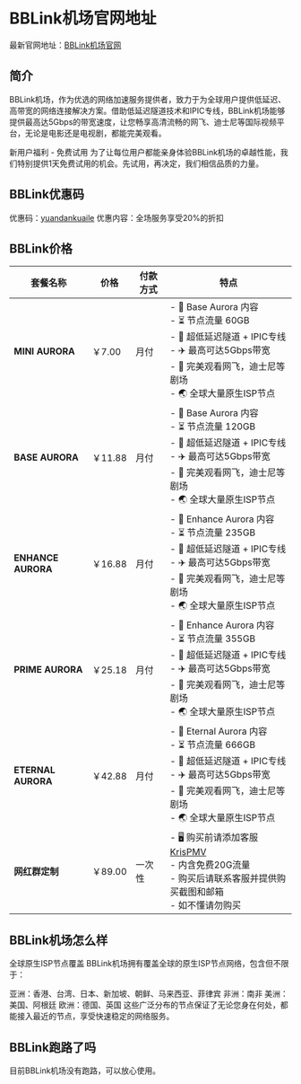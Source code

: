 # BBLink机场官网地址

最新官网地址：[BBLink机场官网](https://yun.bblinks.top/#/register?code=vddLqfvi)


## 简介
BBLink机场，作为优选的网络加速服务提供者，致力于为全球用户提供低延迟、高带宽的网络连接解决方案。借助低延迟隧道技术和IPIC专线，BBLink机场能够提供最高达5Gbps的带宽速度，让您畅享高清流畅的网飞、迪士尼等国际视频平台，无论是电影还是电视剧，都能完美观看。

新用户福利 - 免费试用
为了让每位用户都能亲身体验BBLink机场的卓越性能，我们特别提供1天免费试用的机会。先试用，再决定，我们相信品质的力量。

## BBLink优惠码

优惠码：[yuandankuaile](https://yun.bblinks.top/#/register?code=vddLqfvi)
优惠内容：全场服务享受20%的折扣


## BBLink价格

| 套餐名称         | 价格   | 付款方式 | 特点                                                                                                                                                 |
|----------------|------|------|----------------------------------------------------------------------------------------------------------------------------------------------------|
| **MINI AURORA**  | ￥7.00 | 月付   | - 🍮 Base Aurora 内容<br>- ⏳ 节点流量 60GB<br>- 🚀 超低延迟隧道 + IPIC专线<br>- ✈️ 最高可达5Gbps带宽<br>- 🎥 完美观看网飞，迪士尼等剧场<br>- 🌏️ 全球大量原生ISP节点 |
| **BASE AURORA**  | ￥11.88| 月付   | - 🍮 Base Aurora 内容<br>- ⏳ 节点流量 120GB<br>- 🚀 超低延迟隧道 + IPIC专线<br>- ✈️ 最高可达5Gbps带宽<br>- 🎥 完美观看网飞，迪士尼等剧场<br>- 🌏️ 全球大量原生ISP节点 |
| **ENHANCE AURORA**| ￥16.88| 月付   | - 🍮 Enhance Aurora 内容<br>- ⏳ 节点流量 235GB<br>- 🚀 超低延迟隧道 + IPIC专线<br>- ✈️ 最高可达5Gbps带宽<br>- 🎥 完美观看网飞，迪士尼等剧场<br>- 🌏️ 全球大量原生ISP节点 |
| **PRIME AURORA** | ￥25.18| 月付   | - 🍮 Enhance Aurora 内容<br>- ⏳ 节点流量 355GB<br>- 🚀 超低延迟隧道 + IPIC专线<br>- ✈️ 最高可达5Gbps带宽<br>- 🎥 完美观看网飞，迪士尼等剧场<br>- 🌏️ 全球大量原生ISP节点 |
| **ETERNAL AURORA**| ￥42.88| 月付   | - 🍮 Eternal Aurora 内容<br>- ⏳ 节点流量 666GB<br>- 🚀 超低延迟隧道 + IPIC专线<br>- ✈️ 最高可达5Gbps带宽<br>- 🎥 完美观看网飞，迪士尼等剧场<br>- 🌏️ 全球大量原生ISP节点 |
| **网红群定制**    | ￥89.00| 一次性 | - 🖥️ 购买前请添加客服 [KrisPMV](https://t.me/KrisPMV)<br>- 内含免费20G流量<br>- 购买后请联系客服并提供购买截图和邮箱<br>- 如不懂请勿购买                                    |




## BBLink机场怎么样

全球原生ISP节点覆盖
BBLink机场拥有覆盖全球的原生ISP节点网络，包含但不限于：

亚洲：香港、台湾、日本、新加坡、朝鲜、马来西亚、菲律宾
非洲：南非
美洲：美国、阿根廷
欧洲：德国、英国
这些广泛分布的节点保证了无论您身在何处，都能接入最近的节点，享受快速稳定的网络服务。


## BBLink跑路了吗

目前BBLink机场没有跑路，可以放心使用。

